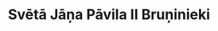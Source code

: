 ---
title: 'Svētā Jāņa Pāvila II Bruņinieki'
heroName: 'Svētā Jāņa Pāvila II Lielā Bruņinieku Ordenis'
heroSlogan: 'Dzīvo kā Dieva karotājs'
heroDescription: 'Svētā Jāņa Pāvila II Lielā Bruņinieku Ordenis ir katoļu vīriešu kopiena, kas seko Baznīcas mācībai un kalpo Kristum un Tēvzemei. Mēs iedvesmojamies no Svētā Jāņa Pāvila II mantojuma, tiecoties uz svētumu caur lūgšanu, kalpošanu, ticības aizstāvēšanu un brālīgu vienotību. Mēs dzīvojam kā Dieva karotāji – ar drosmi, godu un uzticību Evaņģēlijam.'
aboutTitle: 'Par mums'
aboutContent: |
  Svētā Jāņa Pāvila II Bruņinieki ir katoļu kopiena, kas izveidota Svētā Jāņa Pāvila II mācības garā. Mūsu mērķis ir veidot spēcīgu ticīgo kopienu, kas vēlas dzīvot saskaņā ar kristīgajām vērtībām un kalpot Dievam un tuvākajiem.

  Savā darbībā mēs koncentrējamies uz trim galvenajiem virzieniem:

  1. **Dzīvības aizsardzība** - mēs strādājam, lai aizstāvētu dzīvību no ieņemšanas līdz dabīgai nāvei
  2. **Labdarības darbība** - mēs palīdzam vajadzīgajiem žēlastības garā
  3. **Atbalsts Ukrainai** - mēs iesaistāmies humanitārajā palīdzībā mūsu kaimiņiem vajadzībā

initiativesExplanation: |
  Kopā mēs strādājam kopējam labumam, īstenojot mūsu galvenos mērķus Svētā Jāņa Pāvila II mācības garā.

initiatives:
  - title: 'Dzīvības aizsardzība'
    description: 'Mēs strādājam, lai aizstāvētu dzīvību no ieņemšanas līdz dabīgai nāvei, organizējot lūgšanas, gājienus un izglītojošas kampaņas.'
    icon: 'heart'
  - title: 'Labdarības darbība'
    description: 'Mēs palīdzam vajadzīgajiem, organizējot ziedojumu vākšanu, brīvprātīgo darbu un materiālu atbalstu nabadzīgām ģimenēm.'
    icon: 'hand'
  - title: 'Atbalsts Ukrainai'
    description: 'Mēs iesaistāmies humanitārajā palīdzībā Ukrainai, organizējot ziedojumu transportēšanu un atbalstot bēgļus.'
    icon: 'flag'
--- 